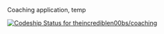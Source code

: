 Coaching application, temp

[ ![Codeship Status for theincrediblen00bs/coaching](https://codeship.com/projects/244a73b0-f3ed-0132-1d7d-16cf317d1634/status?branch=master)](https://codeship.com/projects/85486)   